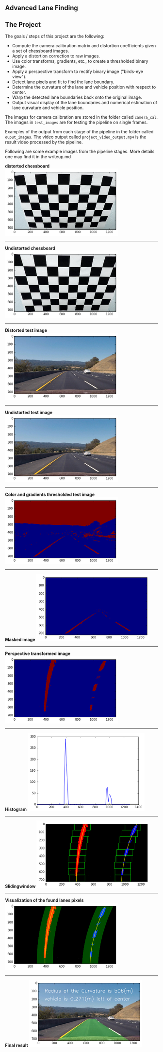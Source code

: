 ## Advanced Lane Finding

The Project
---

The goals / steps of this project are the following:

* Compute the camera calibration matrix and distortion coefficients given a set of chessboard images.
* Apply a distortion correction to raw images.
* Use color transforms, gradients, etc., to create a thresholded binary image.
* Apply a perspective transform to rectify binary image ("birds-eye view").
* Detect lane pixels and fit to find the lane boundary.
* Determine the curvature of the lane and vehicle position with respect to center.
* Warp the detected lane boundaries back onto the original image.
* Output visual display of the lane boundaries and numerical estimation of lane curvature and vehicle position.

The images for camera calibration are stored in the folder called `camera_cal`.  The images in `test_images` are for testing the pipeline on single frames.  

Examples of the output from each stage of the pipeline in the folder called `ouput_images`. The video output called `project_video_output.mp4` is the result video processed by the pipeline.

Following are some example images from the pipeline stages. More details one may find it in the writeup.md

**distorted chessboard**
![chessboard_distorted](./output_images/chessboard_distorted.png)

** **
**Undistorted chessboard**
![chessboard_undistorted](./output_images/chessboard_undistorted.png)  
** **
**Distorted test image**
![test3 original](./output_images/test3_orig.png)
** **
**Undistorted test image**
![test3 undistorted](./output_images/test3_undist.png)
** **
**Color and gradients thresholded test image**
![color threshold](./output_images/test3_colorthreshold.png)
** **
**Masked image**
![test3 masked](./output_images/test3_masked.png)
** **
**Perspective transformed image**
![test3 perspective](./output_images/test3_perpective_transformed.png)
** **
**Histogram**
![test3 histogram](./output_images/test3_histogram.png)
** **
**Slidingwindow**
![test3 sliding window](./output_images/test3_slidingwindow.png)
** **
**Visualization of the found lanes pixels**
![test3 lans found](./output_images/test3_lanesfound.png)
** **
**Final result**
![test3 result](./output_images/test3_final_result.png)
